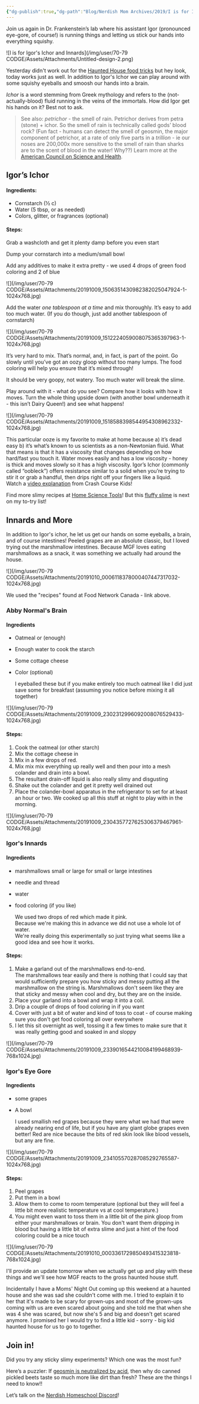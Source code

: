 ```yaml
---
{"dg-publish":true,"dg-path":"Blog/Nerdish Mom Archives/2019/I is for Igor's Ichor.md","permalink":"/blog/nerdish-mom-archives/2019/i-is-for-igor-s-ichor/","title":"I is for Igor's Ichor (and Innards)","tags":["experiments"],"created":"","updated":""}
---
```



Join us again in Dr. Frankenstein’s lab where his assistant Igor (pronounced eye-gore, of course!) is running things and letting us stick our hands into everything squishy.

![I is for Igor's Ichor and Innards](/img/user/70-79 CODGE/Assets/Attachments/Untitled-design-2.png)

Yesterday didn't work out for the [Haunted House food tricks](https://www.foodnetwork.ca/archives/blog/10-easy-haunted-house-food-tricks/13829/) but hey look, today works just as well. In addition to Igor's Ichor we can play around with some squishy eyeballs and smoosh our hands into a brain.

_Ichor_ is a word stemming from Greek mythology and refers to the (not-actually-blood) fluid running in the veins of the immortals. How did Igor get his hands on it? Best not to ask.

> See also: _petrichor_ - the smell of rain. Petrichor derives from petra (stone) + ichor. So the smell of rain is technically called gods’ blood rock? (Fun fact - humans can detect the smell of geosmin, the major component of petrichor, at a rate of only five parts in a _trillion_ \- ie our noses are 200,000x more sensitive to the smell of rain than sharks are to the scent of blood in the water! Why??) Learn more at the [American Council on Science and Health](https://www.acsh.org/news/2018/07/28/geosmin-why-we-smell-air-after-storm-13240).

## Igor’s Ichor

#### Ingredients:

- Cornstarch (½ c)
- Water (5 tbsp, or as needed)
- Colors, glitter, or fragrances (optional)

#### Steps:

Grab a washcloth and get it plenty damp before you even start

Dump your cornstarch into a medium/small bowl

Add any additives to make it extra pretty - we used 4 drops of green food coloring and 2 of blue

![](/img/user/70-79 CODGE/Assets/Attachments/20191009_1506351430982382025047924-1-1024x768.jpg)

Add the water _one tablespoon at a time_ and mix thoroughly. It’s easy to add too much water. (If you do though, just add another tablespoon of cornstarch)

![](/img/user/70-79 CODGE/Assets/Attachments/20191009_1512224059008075365397963-1-1024x768.jpg)

It’s very hard to mix. That’s normal, and, in fact, is part of the point. Go slowly until you’ve got an oozy gloop without too many lumps. The food coloring will help you ensure that it’s mixed through!

It should be very goopy, not watery. Too much water will break the slime.

Play around with it - what do you see? Compare how it looks with how it moves. Turn the whole thing upside down (with another bowl underneath it - this isn’t Dairy Queen!) and see what happens!

![](/img/user/70-79 CODGE/Assets/Attachments/20191009_1518588398544954308962332-1024x768.jpg)

This particular ooze is my favorite to make at home because a) it’s dead easy b) it’s what’s known to us scientists as a non-Newtonian fluid. What that means is that it has a viscosity that changes depending on how hard/fast you touch it. Water moves easily and has a low viscosity - honey is thick and moves slowly so it has a high viscosity. Igor’s Ichor (commonly called “oobleck”) offers resistance similar to a solid when you’re trying to stir it or grab a handful, then drips right off your fingers like a liquid.  
Watch a [video explanation](https://www.youtube.com/watch?v=Fnd-2jetT1w) from Crash Course Kids!

Find more slimy recipes at [Home Science Tools](https://www.homesciencetools.com/article/how-to-make-slime/)! But this [fluffy slime](https://www.thebestideasforkids.com/fluffy-slime-recipe/) is next on my to-try list!

## Innards and More

In addition to Igor's ichor, he let us get our hands on some eyeballs, a brain, and of course intestines! Peeled grapes are an absolute classic, but I loved trying out the marshmallow intestines. Because MGF loves eating marshmallows as a snack, it was something we actually had around the house.

![](/img/user/70-79 CODGE/Assets/Attachments/20191010_0006118378000407447317032-1024x768.jpg)

We used the "recipes" found at Food Network Canada - link above.

### Abby Normal's Brain

#### Ingredients

- Oatmeal or (enough)
- Enough water to cook the starch
- Some cottage cheese
- Color (optional)  
      
    I eyeballed these but if you make entirely too much oatmeal like I did just save some for breakfast (assuming you notice before mixing it all together)

![](/img/user/70-79 CODGE/Assets/Attachments/20191009_2302312996092008076529433-1024x768.jpg)

#### Steps:

1. Cook the oatmeal (or other starch)
2. Mix the cottage cheese in
3. Mix in a few drops of red.
4. Mix mix mix everything up really well and then pour into a mesh colander and drain into a bowl.
5. The resultant drain-off liquid is also really slimy and disgusting
6. Shake out the colander and get it pretty well drained out
7. Place the colander-bowl apparatus in the refrigerator to set for at least an hour or two. We cooked up all this stuff at night to play with in the morning.

![](/img/user/70-79 CODGE/Assets/Attachments/20191009_2304357727625306379467961-1024x768.jpg)

### Igor's Innards

#### Ingredients

- marshmallows small or large for small or large intestines
- needle and thread
- water
- food coloring (if you like)  
      
    We used two drops of red which made it pink.  
    Because we're making this in advance we did not use a whole lot of water.  
    We're really doing this experimentally so just trying what seems like a good idea and see how it works.

#### Steps:

1. Make a garland out of the marshmallows end-to-end.  
    The marshmallows tear easily and there is nothing that I could say that would sufficiently prepare you how sticky and messy putting all the marshmallow on the string is. Marshmallows don't seem like they are that sticky and messy when cool and dry, but they are on the inside.
2. Place your garland into a bowl and wrap it into a coil.
3. Drip a couple of drops of food coloring in if you want
4. Cover with just a bit of water and kind of toss to coat - of course making sure you don't get food coloring all over everywhere
5. I let this sit overnight as well, tossing it a few times to make sure that it was really getting good and soaked in and sloppy

![](/img/user/70-79 CODGE/Assets/Attachments/20191009_2339016544210084199468939-768x1024.jpg)

### Igor's Eye Gore

#### Ingredients

- some grapes
- A bowl  
      
    I used smallish red grapes because they were what we had that were already nearing end of life, but if you have any giant globe grapes even better! Red are nice because the bits of red skin look like blood vessels, but any are fine.

![](/img/user/70-79 CODGE/Assets/Attachments/20191009_234105570287085292765587-1024x768.jpg)

#### Steps:

1. Peel grapes
2. Put them in a bowl
3. Allow them to come to room temperature (optional but they will feel a little bit more realistic temperature vs at cool temperature.)
4. You might even want to toss them in a little bit of the pink gloop from either your marshmallows or brain. You don't want them dripping in blood but having a little bit of extra slime and just a hint of the food coloring could be a nice touch

![](/img/user/70-79 CODGE/Assets/Attachments/20191010_0003361729850493415323818-768x1024.jpg)

I'll provide an update tomorrow when we actually get up and play with these things and we'll see how MGF reacts to the gross haunted house stuff.

Incidentally I have a Moms' Night Out coming up this weekend at a haunted house and she was sad she couldn't come with me. I tried to explain it to her that it's made to be scary for grown-ups and most of the grown-ups coming with us are even scared about going and she told me that when she was 4 she was scared, but now she's 5 and big and doesn't get scared anymore. I promised her I would try to find a little kid - sorry - big kid haunted house for us to go to together.

## Join in!

Did you try any sticky slimy experiments? Which one was the most fun?

Here’s a puzzler: If [geosmin is neutralized by acid](https://www.thoughtco.com/can-you-smell-rain-geosmin-and-petrichor-607587), then why do canned pickled beets taste so much more like dirt than fresh? These are the things I need to know!!

Let’s talk on the [Nerdish Homeschool Discord](https://discord.gg/v78j5tE)!

